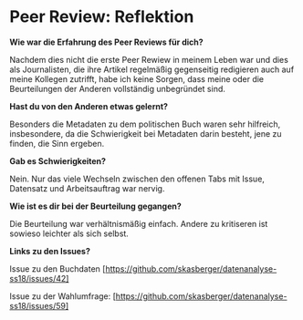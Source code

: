 # Peer Review: Reflektion

**Wie war die Erfahrung des Peer Reviews für dich?**

Nachdem dies nicht die erste Peer Rewiew in meinem Leben war und dies als Journalisten, die ihre Artikel regelmäßig gegenseitig redigieren auch auf meine Kollegen zutrifft, habe ich keine Sorgen, dass meine oder die Beurteilungen der Anderen vollständig unbegründet sind.

**Hast du von den Anderen etwas gelernt?**

Besonders die Metadaten zu dem politischen Buch waren sehr hilfreich, insbesondere, da die Schwierigkeit bei Metadaten darin besteht, jene zu finden, die Sinn ergeben.

**Gab es Schwierigkeiten?**

Nein. Nur das viele Wechseln zwischen den offenen Tabs mit Issue, Datensatz und Arbeitsauftrag war nervig.

**Wie ist es dir bei der Beurteilung gegangen?**

Die Beurteilung war verhältnismäßig einfach. Andere zu kritiseren ist sowieso leichter als sich selbst.

**Links zu den Issues?**

Issue zu den Buchdaten
[https://github.com/skasberger/datenanalyse-ss18/issues/42]

Issue zu der Wahlumfrage:
[https://github.com/skasberger/datenanalyse-ss18/issues/59]

